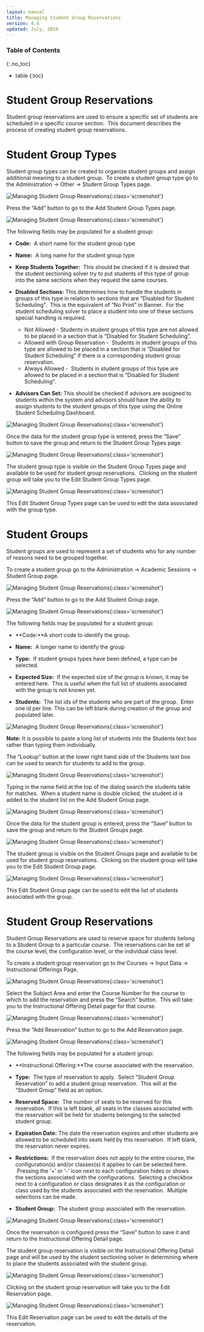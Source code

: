 ```yaml
---
layout: manual
title: Managing Student Group Reservations
version: 4.4
updated: July, 2019
---
```


### Table of Contents
{:.no_toc}
* table
{:toc}


# Student Group Reservations


Student group reservations are used to ensure a specific set of students are scheduled in a specific course section.  This document describes the process of creating student group reservations.

# Student Group Types


Student group types can be created to organize student groups and assign additional meaning to a student group.  To create a student group type go to the Administration -> Other -> Student Group Types page.





![Managing Student Group Reservations](images/group-reservations-1.png){:class='screenshot'}





Press the “Add” button to go to the Add Student Group Types page.


![Managing Student Group Reservations](images/group-reservations-2.png){:class='screenshot'}






The following fields may be populated for a student group:




* **Code:**  A short name for the student group type

* **Name:**  A long name for the student group type

* **Keep Students Together:**  This should be checked if it is desired that the student sectioning solver try to put students of this type of group into the same sections when they request the same courses.

* **Disabled Sections:** This determines how to handle the students in groups of this type in relation to sections that are “Disabled for Student Scheduling”.  This is the equivalent of “No Print” in Banner.  For the student scheduling solver to place a student into one of these sections special handling is required.
	* Not Allowed - Students in student groups of this type are not allowed to be placed in a section that is “Disabled for Student Scheduling”.
	* Allowed with Group Reservation -  Students in student groups of this type are allowed to be placed in a section that is “Disabled for Student Scheduling” if there is a corresponding student group reservation.
	* Always Allowed -  Students in student groups of this type are allowed to be placed in a section that is “Disabled for Student Scheduling”.

* **Advisors Can Set:** This should be checked if advisors are assigned to students within the system and advisors should have the ability to assign students to the student groups of this type using the Online Student Scheduling Dashboard.





![Managing Student Group Reservations](images/group-reservations-3.png){:class='screenshot'}





Once the data for the student group type is entered, press the “Save” button to save the group and return to the Student Group Types page.


![Managing Student Group Reservations](images/group-reservations-4.png){:class='screenshot'}





The student group type is visible on the Student Group Types page and available to be used for student group reservations.  Clicking on the student group will take you to the Edit Student Group Types page.





![Managing Student Group Reservations](images/group-reservations-5.png){:class='screenshot'}





This Edit Student Group Types page can be used to edit the data associated with the group type.



# Student Groups


Student groups are used to represent a set of students who for any number of reasons need to be grouped together.





To create a student group go to the Administration -> Academic Sessions -> Student Group page.





![Managing Student Group Reservations](images/group-reservations-6.png){:class='screenshot'}


Press the “Add” button to go to the Add Student Group page.





![Managing Student Group Reservations](images/group-reservations-7.png){:class='screenshot'}






The following fields may be populated for a student group:




* **Code:**A short code to identify the group.

* **Name:**  A longer name to identify the group

* **Type:**  If student groups types have been defined, a type can be selected.

* **Expected Size:**  If the expected size of the group is known, it may be entered here.  This is useful when the full list of students associated with the group is not known yet.

* **Students:**  The list ids of the students who are part of the group.  Enter one id per line. This can be left blank during creation of the group and populated later.








![Managing Student Group Reservations](images/group-reservations-8.png){:class='screenshot'}





**Note:** It is possible to paste a long list of students into the Students text box rather than typing them individually.






The “Lookup” button at the lower right hand side of the Students text box can be used to search for students to add to the group.





![Managing Student Group Reservations](images/group-reservations-9.png){:class='screenshot'}





Typing in the name field at the top of the dialog search the students table for matches.  When a student name is double clicked, the student id is added to the student list on the Add Student Group page.





![Managing Student Group Reservations](images/group-reservations-10.png){:class='screenshot'}





Once the data for the student group is entered, press the “Save” button to save the group and return to the Student Groups page.











![Managing Student Group Reservations](images/group-reservations-11.png){:class='screenshot'}





The student group is visible on the Student Groups page and available to be used for student group reservations.  Clicking on the student group will take you to the Edit Student Group page.





![Managing Student Group Reservations](images/group-reservations-12.png){:class='screenshot'}





This Edit Student Group page can be used to edit the list of students associated with the group.






# Student Group Reservations


Student Group Reservations are used to reserve space for students belong to a Student Group to a particular course.  The reservations can be set at the course level, the configuration level, or the individual class level.





To create a student group reservation go to the Courses -> Input Data -> Instructional Offerings Page.





![Managing Student Group Reservations](images/group-reservations-13.png){:class='screenshot'}









Select the Subject Area and enter the Course Number for the course to which to add the reservation and press the “Search” button.  This will take you to the Instructional Offering Detail page for that course.





![Managing Student Group Reservations](images/group-reservations-14.png){:class='screenshot'}








Press the “Add Reservation” button to go to the Add Reservation page.





![Managing Student Group Reservations](images/group-reservations-15.png){:class='screenshot'}












The following fields may be populated for a student group:




* **Instructional Offering:**The course associated with the reservation.

* **Type:**  The type of reservation to apply.  Select “Student Group Reservation” to add a student group reservation.  This will at the “Student Group” field as an option.

* **Reserved Space:**  The number of seats to be reserved for this reservation.  If this is left blank, all seats in the classes associated with the reservation will be held for students belonging to the selected student group.

* **Expiration Date:** The date the reservation expires and other students are allowed to be scheduled into seats held by this reservation.  If left blank, the reservation never expires.

* **Restrictions:**  If the reservation does not apply to the entire course, the configuration(s) and/or classes(s) it applies to can be selected here.  Pressing the ‘+’ or ‘-’ icon next to each configuration hides or shows the sections associated with the configurations.  Selecting a checkbox next to a configuration or class designates it as the configuration or class used by the students associated with the reservation.  Multiple selections can be made.

* **Student Group:**  The student group associated with the reservation.





![Managing Student Group Reservations](images/group-reservations-16.png){:class='screenshot'}





Once the reservation is configured press the “Save” button to save it and return to the Instructional Offering Detail page.








The student group reservation is visible on the Instructional Offering Detail page and will be used by the student sectioning solver in determining where to place the students associated with the student group.





![Managing Student Group Reservations](images/group-reservations-17.png){:class='screenshot'}








Clicking on the student group reservation will take you to the Edit Reservation page.





![Managing Student Group Reservations](images/group-reservations-18.png){:class='screenshot'}





This Edit Reservation page can be used to edit the details of the reservation.


